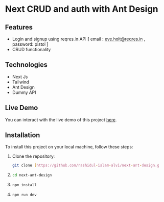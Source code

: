 # Next CRUD and auth with Ant Design


## Features

- Login and signup using reqres.in API [ email : eve.holt@reqres.in , password: pistol ]
- CRUD functionality 


## Technologies

- Next Js
- Tailwind
- Ant Design
- Dummy API





## Live Demo

You can interact with the live demo of this project [here](https://next-ant-design.vercel.app).

## Installation

To install this project on your local machine, follow these steps:

1. Clone the repository:
   ```bash
   git clone [https://github.com/rashidul-islam-alvi/next-ant-design.git]
2. ```bash
   cd next-ant-design
3. ```bash
   npm install
4. ```bash
   npm run dev
